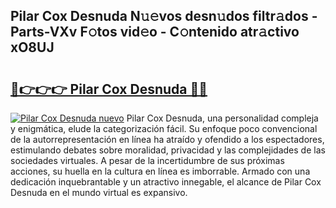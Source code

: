 ## Pilar Cox Desnuda N𝚞𝚎vos desn𝚞dos filtr𝚊dos - Parts-VXv F𝚘tos vid𝚎o - C𝚘ntenido atr𝚊ctivo xO8UJ

# <h2><a href="http://mb2txc.tromn.icu/?c=Pilar+Cox+Desnuda">🔗👉👉👉 Pilar Cox Desnuda 🔗🔗</a></h2>

[![Pilar Cox Desnuda nuevo](https://i.imgur.com/pEAQMta.gif)](http://mb2txc.tromn.icu/?c=Pilar+Cox+Desnuda)
Pilar Cox Desnuda, una personalidad compleja y enigmática, elude la categorización fácil. Su enfoque poco convencional de la autorrepresentación en línea ha atraído y ofendido a los espectadores, estimulando debates sobre moralidad, privacidad y las complejidades de las sociedades virtuales. A pesar de la incertidumbre de sus próximas acciones, su huella en la cultura en línea es imborrable. Armado con una dedicación inquebrantable y un atractivo innegable, el alcance de Pilar Cox Desnuda en el mundo virtual es expansivo.

